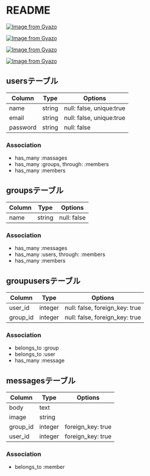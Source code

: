 # README
[![Image from Gyazo](https://i.gyazo.com/4a3c2f2f6d6590c34ab9a63af92ef021.gif)](https://gyazo.com/4a3c2f2f6d6590c34ab9a63af92ef021)

[![Image from Gyazo](https://i.gyazo.com/b68401e24a4634f1dd77a15cf889962f.gif)](https://gyazo.com/b68401e24a4634f1dd77a15cf889962f)

[![Image from Gyazo](https://i.gyazo.com/5c3555d958181db9632392334746b403.gif)](https://gyazo.com/5c3555d958181db9632392334746b403)

[![Image from Gyazo](https://i.gyazo.com/b4118621bcff45506062f9d8cd739632.gif)](https://gyazo.com/b4118621bcff45506062f9d8cd739632)
## usersテーブル

|Column|Type|Options|
|------|----|-------|
|name|string|null: false, unique:true|
|email|string|null: false, unique:true|
|password|string|null: false|

### Association
- has_many :massages
- has_many :groups, through: :members
- has_many :members

## groupsテーブル

|Column|Type|Options|
|------|----|-------|
|name|string|null: false|

### Association
- has_many :messages
- has_many :users, through: :members
- has_many :members

## groupusersテーブル

|Column|Type|Options|
|------|----|-------|
|user_id|integer|null: false, foreign_key: true|
|group_id|integer|null: false, foreign_key: true|

### Association
- belongs_to :group
- belongs_to :user
- has_many :message

## messagesテーブル

|Column|Type|Options|
|------|----|-------|
|body|text||
|image|string||
|group_id|integer|foreign_key: true|
|user_id|integer|foreign_key: true|

### Association
- belongs_to :member



